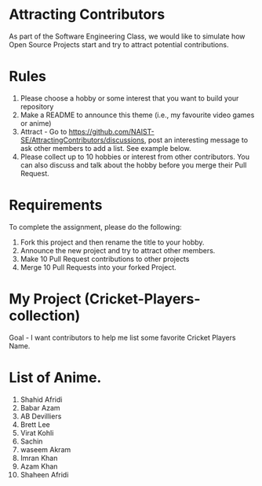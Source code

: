 # Attracting Contributors
As part of the Software Engineering Class, we would like to simulate how Open Source Projects start and try to attract potential contributions.

# Rules

1. Please choose a hobby or some interest that you want to build your repository
2. Make a README to announce this theme (i.e., my favourite video games or anime)
3. Attract - Go to https://github.com/NAIST-SE/AttractingContributors/discussions, post an interesting message to ask other members to add a list. See example below.
4. Please collect up to 10 hobbies or interest from other contributors. You can also discuss and talk about the hobby before you merge their Pull Request.

# Requirements
To complete the assignment, please do the following:
1. Fork this project and then rename the title to your hobby. 
2. Announce the new project and try to attract other members.
3. Make 10 Pull Request contributions to other projects
4. Merge 10 Pull Requests into your forked Project.

# My Project (Cricket-Players-collection)
Goal - I want contributors to help me list some favorite Cricket Players Name.

# List of Anime.
1. Shahid Afridi
2. Babar Azam
3. AB Devilliers
4. Brett Lee
5. Virat Kohli
6. Sachin
7. waseem Akram
8. Imran Khan
9. Azam Khan
10. Shaheen Afridi

